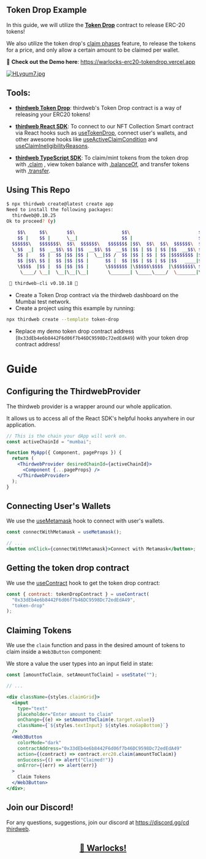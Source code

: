 ## Token Drop Example

In this guide, we will utilize the [**Token Drop**](https://portal.thirdweb.com/contracts/token-drop) contract to release ERC-20 tokens!

We also utilize the token drop's [claim phases](https://portal.thirdweb.com/pre-built-contracts/token-drop#setting-claim-phases) feature, to release the tokens for a price, and only allow a certain amount to be claimed per wallet.

🤖 **Check out the Demo here**: https://warlocks-erc20-tokendrop.vercel.app   

<a href="https://github.com/vvarl0cks/TW-ERC20-TokenDrop"><img src="https://iili.io/HLyqum7.jpg" alt="HLyqum7.jpg" border="0" /></a>

## Tools:

- [**thirdweb Token Drop**](https://portal.thirdweb.com/contracts/token-drop): thirdweb's Token Drop contract is a way of releasing your ERC20 tokens!

- [**thirdweb React SDK**](https://docs.thirdweb.com/react): To connect to our NFT Collection Smart contract via React hooks such as [useTokenDrop](https://docs.thirdweb.com/react/react.usetokendrop), connect user's wallets, and other awesome hooks like [useActiveClaimCondition](https://docs.thirdweb.com/react/react.useactiveclaimcondition) and [useClaimIneligibilityReasons](https://docs.thirdweb.com/react/react.useclaimineligibilityreasons).

- [**thirdweb TypeScript SDK**](https://docs.thirdweb.com/typescript): To claim/mint tokens from the token drop with [.claim](https://portal.thirdweb.com/pre-built-contracts/token-drop#claiming-tokens) , view token balance with [.balanceOf](https://portal.thirdweb.com/pre-built-contracts/token-drop#token-balance), and transfer tokens with [.transfer](https://portal.thirdweb.com/pre-built-contracts/token-drop#transfer-tokens).

## Using This Repo   
   
```bash
$ npx thirdweb create@latest create app
Need to install the following packages:
  thirdweb@0.10.25
Ok to proceed? (y) 

    $$\     $$\       $$\                 $$\                         $$\       
    $$ |    $$ |      \__|                $$ |                        $$ |      
  $$$$$$\   $$$$$$$\  $$\  $$$$$$\   $$$$$$$ |$$\  $$\  $$\  $$$$$$\  $$$$$$$\  
  \_$$  _|  $$  __$$\ $$ |$$  __$$\ $$  __$$ |$$ | $$ | $$ |$$  __$$\ $$  __$$\ 
    $$ |    $$ |  $$ |$$ |$$ |  \__|$$ /  $$ |$$ | $$ | $$ |$$$$$$$$ |$$ |  $$ |
    $$ |$$\ $$ |  $$ |$$ |$$ |      $$ |  $$ |$$ | $$ | $$ |$$   ____|$$ |  $$ |
    \$$$$  |$$ |  $$ |$$ |$$ |      \$$$$$$$ |\$$$$$\$$$$  |\$$$$$$$\ $$$$$$$  |
     \____/ \__|  \__|\__|\__|       \_______| \_____\____/  \_______|\_______/ 

 💎 thirdweb-cli v0.10.18 💎
```

- Create a Token Drop contract via the thirdweb dashboard on the Mumbai test network.
- Create a project using this example by running:

```bash
npx thirdweb create --template token-drop
```

- Replace my demo token drop contract address (`0x33dEb4e6b8442F6d06f7b46DC9598Dc72edEdA49`) with your token drop contract address!

# Guide

## Configuring the ThirdwebProvider

The thirdweb provider is a wrapper around our whole application.

It allows us to access all of the React SDK's helpful hooks anywhere in our application.

```jsx
// This is the chain your dApp will work on.
const activeChainId = "mumbai";

function MyApp({ Component, pageProps }) {
  return (
    <ThirdwebProvider desiredChainId={activeChainId}>
      <Component {...pageProps} />
    </ThirdwebProvider>
  );
}
```

## Connecting User's Wallets

We use the [useMetamask](https://portal.thirdweb.com/react/react.usemetamask) hook to connect with user's wallets.

```jsx
const connectWithMetamask = useMetamask();

// ...
<button onClick={connectWithMetamask}>Connect with Metamask</button>;
```

## Getting the token drop contract

We use the [useContract](https://docs.thirdweb.com/react/react.useContract) hook to get the token drop contract:

```jsx
const { contract: tokenDropContract } = useContract(
  "0x33dEb4e6b8442F6d06f7b46DC9598Dc72edEdA49",
  "token-drop"
);
```

## Claiming Tokens

We use the `claim` function and pass in the desired amount of tokens to claim inside a `Web3Button` component:

We store a value the user types into an input field in state:

```jsx
const [amountToClaim, setAmountToClaim] = useState("");

// ...

<div className={styles.claimGrid}>
  <input
    type="text"
    placeholder="Enter amount to claim"
    onChange={(e) => setAmountToClaim(e.target.value)}
    className={`${styles.textInput} ${styles.noGapBottom}`}
  />
  <Web3Button
    colorMode="dark"
    contractAddress="0x33dEb4e6b8442F6d06f7b46DC9598Dc72edEdA49"
    action={(contract) => contract.erc20.claim(amountToClaim)}
    onSuccess={() => alert("Claimed!")}
    onError={(err) => alert(err)}
  >
    Claim Tokens
  </Web3Button>
</div>;
```

## Join our Discord!

For any questions, suggestions, join our discord at [https://discord.gg/cd thirdweb](https://discord.gg/thirdweb).    

## <p align="center">[🤖 Warlocks!](http://warlocks.netlify.app)
